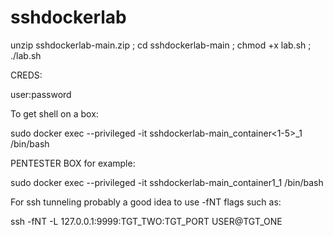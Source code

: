 # sshdockerlab

unzip sshdockerlab-main.zip ; cd sshdockerlab-main ; chmod +x lab.sh ; ./lab.sh

CREDS:   

user:password



To get shell on a box:

sudo docker exec --privileged -it sshdockerlab-main_container<1-5>_1 /bin/bash

PENTESTER BOX for example:

sudo docker exec --privileged -it sshdockerlab-main_container1_1 /bin/bash

For ssh tunneling probably a good idea to use -fNT flags such as:

ssh -fNT -L 127.0.0.1:9999:TGT_TWO:TGT_PORT USER@TGT_ONE



